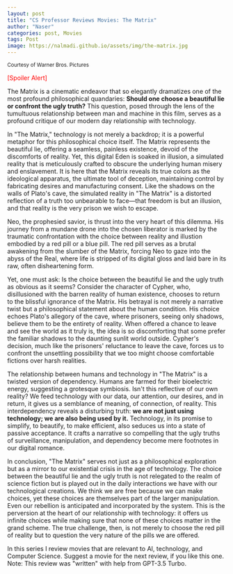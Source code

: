 ```yaml
---
layout: post
title: "CS Professor Reviews Movies: The Matrix"
author: "Naser"
categories: post, Movies
tags: Post
image: https://nalmadi.github.io/assets/img/the-matrix.jpg
---
```

<sup>Courtesy of Warner Bros. Pictures</sup>

<span style="color:red">[Spoiler Alert]</span>

The Matrix is a cinematic endeavor that so elegantly dramatizes one of the most profound philosophical quandaries: **Should one choose a beautiful lie or confront the ugly truth?** This question, posed through the lens of the tumultuous relationship between man and machine in this film, serves as a profound critique of our modern day relationship with technology.


In "The Matrix," technology is not merely a backdrop; it is a powerful metaphor for this philosophical choice itself. The Matrix represents the beautiful lie, offering a seamless, painless existence, devoid of the discomforts of reality. Yet, this digital Eden is soaked in illusion, a simulated reality that is meticulously crafted to obscure the underlying human misery and enslavement. It is here that the Matrix reveals its true colors as the ideological apparatus, the ultimate tool of deception, maintaining control by fabricating desires and manufacturing consent. Like the shadows on the walls of Plato's cave, the simulated reality in "The Matrix" is a distorted reflection of a truth too unbearable to face—that freedom is but an illusion, and that reality is the very prison we wish to escape.


Neo, the prophesied savior, is thrust into the very heart of this dilemma. His journey from a mundane drone into the chosen liberator is marked by the traumatic confrontation with the choice between reality and illustion embodied by a red pill or a blue pill. The red pill serves as a brutal awakening from the slumber of the Matrix, forcing Neo to gaze into the abyss of the Real, where life is stripped of its digital gloss and laid bare in its raw, often disheartening form.


Yet, one must ask: Is the choice between the beautiful lie and the ugly truth as obvious as it seems? Consider the character of Cypher, who, disillusioned with the barren reality of human existence, chooses to return to the blissful ignorance of the Matrix. His betrayal is not merely a narrative twist but a philosophical statement about the human condition. His choice echoes Plato's allegory of the cave, where prisoners, seeing only shadows, believe them to be the entirety of reality. When offered a chance to leave and see the world as it truly is, the idea is so discomforting that some prefer the familiar shadows to the daunting sunlit world outside. Cypher's decision, much like the prisoners' reluctance to leave the cave, forces us to confront the unsettling possibility that we too might choose comfortable fictions over harsh realities.


The relationship between humans and technology in "The Matrix" is a twisted version of dependency. Humans are farmed for their bioelectric energy, suggesting a grotesque symbiosis. Isn't this reflective of our own reality? We feed technology with our data, our attention, our desires, and in return, it gives us a semblance of meaning, of connection, of reality. This interdependency reveals a disturbing truth: **we are not just using technology; we are also being used by it.** Technology, in its promise to simplify, to beautify, to make efficient, also seduces us into a state of passive acceptance. It crafts a narrative so compelling that the ugly truths of surveillance, manipulation, and dependency become mere footnotes in our digital romance.


In conclusion, "The Matrix" serves not just as a philosophical exploration but as a mirror to our existential crisis in the age of technology. The choice between the beautiful lie and the ugly truth is not relegated to the realm of science fiction but is played out in the daily interactions we have with our technological creations. We think we are free because we can make choices, yet these choices are themselves part of the larger manipulation. Even our rebellion is anticipated and incorporated by the system. This is the perversion at the heart of our relationship with technology: it offers us infinite choices while making sure that none of these choices matter in the grand scheme.  The true challenge, then, is not merely to choose the red pill of reality but to question the very nature of the pills we are offered.

In this series I review movies that are relevant to AI, technology, and Computer Science.  Suggest a movie for the next review, if you like this one.
Note: This review was "written" with help from GPT-3.5 Turbo.

